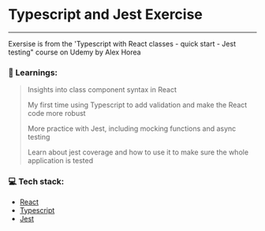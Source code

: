 # Typescript and Jest Exercise
---
Exersise is from the 'Typescript with React classes - quick start - Jest testing" course on Udemy by Alex Horea

### :closed_book: Learnings:

>Insights into class component syntax in React
> 
>My first time using Typescript to add validation and make the React code more robust
> 
>More practice with Jest, including mocking functions and async testing
> 
>Learn about jest coverage and how to use it to make sure the whole application is tested

### :computer: Tech stack:
* [React](https://reactjs.org/)
* [Typescript](https://www.typescriptlang.org/)
* [Jest](https://jestjs.io/)
